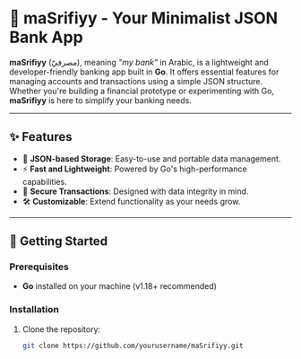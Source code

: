 # 🏦 maSrifiyy - Your Minimalist JSON Bank App

**maSrifiyy** (مصرفيّ), meaning *"my bank"* in Arabic, is a lightweight and developer-friendly banking app built in **Go**. It offers essential features for managing accounts and transactions using a simple JSON structure. Whether you're building a financial prototype or experimenting with Go, **maSrifiyy** is here to simplify your banking needs.

---

## ✨ Features

- 📂 **JSON-based Storage**: Easy-to-use and portable data management.
- ⚡ **Fast and Lightweight**: Powered by Go's high-performance capabilities.
- 🔐 **Secure Transactions**: Designed with data integrity in mind.
- 🛠️ **Customizable**: Extend functionality as your needs grow.

---

## 🚀 Getting Started

### Prerequisites
- **Go** installed on your machine (v1.18+ recommended)

### Installation
1. Clone the repository:
   ```bash
   git clone https://github.com/yourusername/maSrifiyy.git
